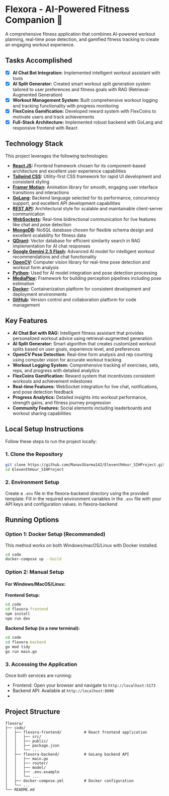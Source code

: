 # Flexora - AI-Powered Fitness Companion 💪

A comprehensive fitness application that combines AI-powered workout planning, real-time pose detection, and gamified fitness tracking to create an engaging workout experience.

## Tasks Accomplished

- [x] **AI Chat Bot Integration:** Implemented intelligent workout assistant with tools
- [x] **AI Split Generator:** Created smart workout split generation system tailored to user preferences and fitness goals with RAG (Retrieval-Augmented Generation)  
- [x] **Workout Management System:** Built comprehensive workout logging and tracking functionality with progress monitoring
- [x] **FlexCoins Gamification:** Developed reward system with FlexCoins to motivate users and track achievements
- [x] **Full-Stack Architecture:** Implemented robust backend with GoLang and responsive frontend with React

## Technology Stack

This project leverages the following technologies:

- **[React JS](https://reactjs.org/):** Frontend framework chosen for its component-based architecture and excellent user experience capabilities
- **[Tailwind CSS](https://tailwindcss.com/):** Utility-first CSS framework for rapid UI development and consistent styling
- **[Framer Motion](https://www.framer.com/motion/):** Animation library for smooth, engaging user interface transitions and interactions
- **[GoLang](https://golang.org/):** Backend language selected for its performance, concurrency support, and excellent API development capabilities
- **[REST API](https://restfulapi.net/):** Architectural style for scalable and maintainable client-server communication
- **[WebSockets](https://developer.mozilla.org/en-US/docs/Web/API/WebSockets_API):** Real-time bidirectional communication for live features like chat and pose detection
- **[MongoDB](https://www.mongodb.com/):** NoSQL database chosen for flexible schema design and excellent scalability for fitness data
- **[QDrant](https://qdrant.tech/):** Vector database for efficient similarity search in RAG implementation for AI chat responses
- **[Google Gemini 2.5 Flash](https://deepmind.google/technologies/gemini/):** Advanced AI model for intelligent workout recommendations and chat functionality
- **[OpenCV](https://opencv.org/):** Computer vision library for real-time pose detection and workout form analysis
- **[Python](https://www.python.org/):** Used for AI model integration and pose detection processing
- **[MediaPipe](https://mediapipe.dev/):** Framework for building perception pipelines including pose estimation
- **[Docker](https://www.docker.com/):** Containerization platform for consistent development and deployment environments
- **[GitHub](https://github.com/):** Version control and collaboration platform for code management

## Key Features

- **AI Chat Bot with RAG:** Intelligent fitness assistant that provides personalized workout advice using retrieval-augmented generation
- **AI Split Generator:** Smart algorithm that creates customized workout splits based on user goals, experience level, and preferences
- **OpenCV Pose Detection:** Real-time form analysis and rep counting using computer vision for accurate workout tracking
- **Workout Logging System:** Comprehensive tracking of exercises, sets, reps, and progress with detailed analytics
- **FlexCoins Gamification:** Reward system that incentivizes consistent workouts and achievement milestones
- **Real-time Features:** WebSocket integration for live chat, notifications, and pose detection feedback
- **Progress Analytics:** Detailed insights into workout performance, strength gains, and fitness journey progression
- **Community Features:** Social elements including leaderboards and workout sharing capabilities

## Local Setup Instructions

Follow these steps to run the project locally:


### 1. Clone the Repository
```bash
git clone https://github.com/ManavSharma142/EleventhHour_SIHProject.git
cd EleventhHour_SIHProject
```

### 2. Environment Setup
Create a `.env` file in the flexora-backend directory using the provided template:
Fill in the required environment variables in the `.env` file with your API keys and configuration values.
in flexora-backend

## Running Options

### Option 1: Docker Setup (Recommended)
This method works on both Windows/macOS/Linux with Docker installed.

```bash
cd code
docker-compose up --build
```

### Option 2: Manual Setup

#### For Windows/MacOS/Linux:

**Frontend Setup:**
```cmd
cd code
cd flexora-frontend
npm install
npm run dev
```

**Backend Setup (in a new terminal):**
```cmd
cd code
cd flexora-backend
go mod tidy
go run main.go
```


### 3. Accessing the Application

Once both services are running:
- Frontend: Open your browser and navigate to `http://localhost:5173`
- Backend API: Available at `http://localhost:8000`
- 
## Project Structure

```
flexora/
├── code/
│   ├── flexora-frontend/          # React frontend application
│   │   ├── src/
│   │   ├── public/
│   │   ├── package.json
│   │   └── ...
│   ├── flexora-backend/           # GoLang backend API
│   │   ├── main.go
│   │   ├── router/
│   │   ├── model/
│   │   ├── .env.example
│   │   └── ...
│   ├── docker-compose.yml         # Docker configuration
│   └── ...
└── README.md
```


